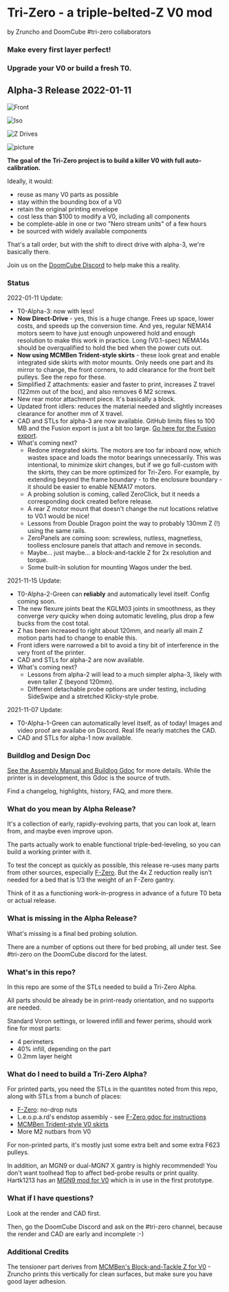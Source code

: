 # Tri-Zero - a triple-belted-Z V0 mod
by Zruncho and DoomCube #tri-zero collaborators

### Make every first layer perfect!
### Upgrade your V0 or build a fresh T0.  


## Alpha-3 Release 2022-01-11

![Front](Renders/alpha-3/front.png)

![Iso](Renders/alpha-3/iso.png)

![Z Drives](Renders/alpha-3/z_drives_front.png)

![picture](Renders/alpha-2/bed_asm_no_bed.png)

**The goal of the Tri-Zero project is to build a killer V0 with full auto-calibration.**

Ideally, it would:
- reuse as many V0 parts as possible
- stay within the bounding box of a V0
- retain the original printing envelope
- cost less than $100 to modify a V0, including all components
- be complete-able in one or two "Nero stream units" of a few hours
- be sourced with widely available components

That's a tall order, but with the shift to direct drive with alpha-3, we're basically there.

Join us on the [DoomCube Discord](https://discord.gg/doomcube) to help make this a reality.

### Status

2022-01-11 Update:
* T0-Alpha-3: now with less!
* **Now Direct-Drive** - yes, this is a huge change.  Frees up space, lower costs, and speeds up the conversion time.  And yes, regular NEMA14 motors seem to have just enough unpowered hold and enough resolution to make this work in practice.  Long (V0.1-spec) NEMA14s should be overqualified to hold the bed when the power cuts out.
* **Now using MCMBen Trident-style skirts** - these look great and enable integrated side skirts with motor mounts.  Only needs one part and its mirror to change, the front corners, to add clearance for the front belt pulleys.  See the repo for these.
* Simplified Z attachments: easier and faster to print, increases Z travel (122mm out of the box), and also removes 6 M2 screws.
* New rear motor attachment piece.  It's basically a block.
* Updated front idlers: reduces the material needed and slightly increases clearance for another mm of X travel.
* CAD and STLs for alpha-3 are now available.  GitHub limits files to 100 MB and the Fusion export is just a bit too large.  [Go here for the Fusion export](https://drive.google.com/file/d/1fiEJLRE4qYLFB2CRu8r5_06jv_Fr14W6/view?usp=sharing).
* What's coming next?
   * Redone integrated skirts.  The motors are too far inboard now, which wastes space and loads the motor bearings unnecessarily.  This was intentional, to minimize skirt changes, but if we go full-custom with the skirts, they can be more optimized for Tri-Zero.  For example, by extending beyond the frame boundary - to the enclosure boundary - it should be easier to enable NEMA17 motors.
   * A probing solution is coming, called ZeroClick, but it needs a corresponding dock created before release.
   * A rear Z motor mount that doesn't change the nut locations relative to V0.1 would be nice!
   * Lessons from Double Dragon point the way to probably 130mm Z (!) using the same rails.
   * ZeroPanels are coming soon: screwless, nutless, magnetless, toolless enclosure panels that attach and remove in seconds.
   * Maybe... just maybe... a block-and-tackle Z for 2x resolution and torque.
   * Some built-in solution for mounting Wagos under the bed.

2021-11-15 Update:
* T0-Alpha-2-Green can **reliably** and automatically level itself.  Config coming soon.
* The new flexure joints beat the KGLM03 joints in smoothness, as they converge *very* quicky when doing automatic leveling, plus drop a few bucks from the cost total.
* Z has been increased to right about 120mm, and nearly all main Z motion parts had to change to enable this.
* Front idlers were narrowed a bit to avoid a tiny bit of interference in the very front of the printer.  
* CAD and STLs for alpha-2 are now available.   
* What's coming next?
  * Lessons from alpha-2 will lead to a much simpler alpha-3, likely with even taller Z (beyond 120mm).
  * Different detachable probe options are under testing, including SideSwipe and a stretched Klicky-style probe.

2021-11-07 Update:
* T0-Alpha-1-Green can automatically level itself, as of today!  Images and video proof are availabe on Discord.  Real life nearly matches the CAD.
* CAD and STLs for alpha-1 now available.

### Buildlog and Design Doc

[See the Assembly Manual and Buildlog Gdoc](https://docs.google.com/document/d/1kADhQN-p30GZuGi_6izB4IUN-McIifvLVtg8yTzIAgo/edit#) for more details. While the printer is in development, this Gdoc is the source of truth.

Find a changelog, highlights, history, FAQ, and more there.

### What do you mean by Alpha Release?

It's a collection of early, rapidly-evolving parts, that you can look at, learn from, and maybe even improve upon.  

The parts actually work to enable functional triple-bed-leveling, so you can build a working printer with it.

To test the concept as quickly as possible, this release re-uses many parts from other sources, especially [F-Zero](https://github.com/zruncho3d/f-zero). But the 4x Z reduction really isn't needed for a bed that is 1/3 the weight of an F-Zero gantry.

Think of it as a functioning work-in-progress in advance of a future T0 beta or actual release.

### What is missing in the Alpha Release?

What's missing is a final bed probing solution.

There are a number of options out there for bed probing, all under test.  See #tri-zero on the DoomCube discord for the latest.

### What's in this repo?

In this repo are some of the STLs needed to build a Tri-Zero Alpha.

All parts should be already be in print-ready orientation, and no supports are needed.

Standard Voron settings, or lowered infill and fewer perims, should work fine for most parts:
- 4 perimeters
- 40% infill, depending on the part
- 0.2mm layer height

### What do I need to build a Tri-Zero Alpha?

For printed parts, you need the STLs in the quantites noted from this repo, along with STLs from a bunch of places:
- [F-Zero](https://github.com/zruncho3d/f-zero): no-drop nuts
- L.e.o.p.a.rd's endstop assembly - see [F-Zero gdoc for instructions](https://docs.google.com/document/d/1dm8itefYrLIsCcOQht9sdMzrXE8Jk30s56c9IwtRCkM/edit)
- [MCMBen Trident-style V0 skirts](https://github.com/Fleafa/VoronUsers/tree/V0.1-Trident-skirt/printer_mods/MCMBen/Voron0_Trident_Skirt/STLs)
- More M2 nutbars from V0

For non-printed parts, it's mostly just some extra belt and some extra F623 pulleys.

In addition, an MGN9 or dual-MGN7 X gantry is highly recommended!  You don't want toolhead flop to affect bed-probe results or print quality.  Hartk1213 has an [MGN9 mod for V0](https://github.com/Fleafa/VoronUsers/tree/master/printer_mods/hartk1213/Voron0_MGN9C_X_Axis) which is in use in the first prototype.

### What if I have questions?

Look at the render and CAD first.

Then, go the DoomCube Discord and ask on the #tri-zero channel, because the render and CAD are early and incomplete :-)

### Additional Credits

The tensioner part derives from [MCMBen's Block-and-Tackle Z for V0](https://github.com/Fleafa/VoronUsers/blob/master/printer_mods/MCMBen/Voron0_Block_and_Tackle_Z_Belt/STLs/%5Ba%5D_tensioner_v1.stl) - Zruncho prints this vertically for clean surfaces, but make sure you have good layer adhesion.
